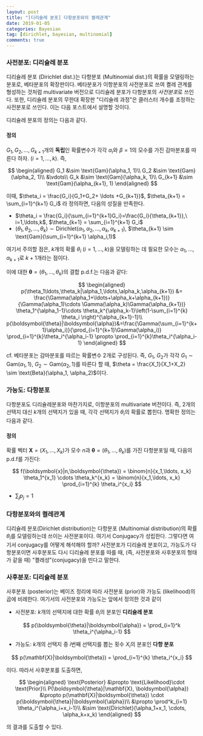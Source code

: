 ```yaml
---
layout: post
title: "[디리슐레 분포] 다항분포와의 켤레관계"
date: 2019-01-05 
categories: Bayesian
tag: [dirichlet, bayesian, multinomial]
comments: true
---
```


### **사전분포: 디리슐레 분포**
디리슐레 분포 (Dirichlet dist.)는 다항분포 (Multinomial dist.)의 확률을 모델링하는 분포로, 베타분포의 확장판이다. 베타분포가 이항분포의 사전분포로 쓰여 켤레 관계를 형성하는 것처럼 multivariate 버전으로 디리슐레 분포가 다항분포의 *사전분포*로 쓰인다.
또한, 디리슐레 분포의 무한대 확장판 "디리슐레 과정"은 클러스터 개수를 조정하는 사전분포로 쓰인다. 이는 다음 포스트에서 설명할 것이다. 

 디리슐레 분포의 정의는 다음과 같다.

#### **정의**
$G_1,G_2,\ldots, G_{k+1}$개의 **독립**인 확률변수가 각각 $\alpha_i$와 $\beta=1$의 모수를 가진 감마분포를 따른다 하자. ($i=1,\ldots,k$). 즉,

$$
\begin{aligned}
G_1 &\sim \text{Gam}(\alpha_1, 1)\\
G_2 &\sim \text{Gam}(\alpha_2, 1)\\
&\vdots\\
G_k &\sim \text{Gam}(\alpha_k, 1)\\
G_{k+1} &\sim \text{Gam}(\alpha_{k+1}, 1)
\end{aligned}
$$

이때, $\theta_i = \frac{G_i}{G_1+G_2+ \ldots +G_{k+1}}$, $\theta_{k+1} = \sum_{i=1}^{k+1} G_i$ 라 정의하면, 다음의 성질을 만족한다.
* $\theta_i = \frac{G_i}{\sum_{i=1}^{k+1}G_i}=\frac{G_i}{\theta_{k+1}},\ i=1,\ldots,k$, $\theta_{k+1} = \sum_{i=1}^{k+1} G_i$
* $(\theta_1,\theta_2,\ldots,\theta_k) \sim \text{Dirichlet} (\alpha_1,\alpha_2,\ldots,\alpha_k, \alpha_{k+1})$, $\theta_{k+1} \sim \text{Gam}(\sum_{i=1}^{k+1} \alpha_i,1)$

 여기서 주의할 점은, $k$개의 확률 $\theta_i$ ($i=1,\ldots,k$)을 모델링하는 데 필요한 모수는 $\alpha_1,\ldots, \alpha_{k+1}$로 $k+1$개라는 점이다.

이에 대한 $\boldsymbol{\theta}=(\theta_1,\ldots,\theta_k)$의 결합 p.d.f.는 다음과 같다:

$$
\begin{aligned}
p(\theta_1\ldots,\theta_k|\alpha_1,\ldots,\alpha_k,\alpha_{k+1}) &= \frac{\Gamma(\alpha_1+\ldots+\alpha_k+\alpha_{k+1})}{\Gamma(\alpha_1)\cdots \Gamma(\alpha_k)\Gamma(\alpha_{k+1})} \theta_1^{\alpha_1-1}\cdots \theta_k^{\alpha_k-1}\left(1-\sum_{i=1}^{k} \theta_i \right)^{\alpha_{k+1}-1}\\ 
p(\boldsymbol{\theta}|\boldsymbol{\alpha})&=\frac{\Gamma(\sum_{i=1}^{k+1}\alpha_i)}{\prod_{i=1}^{k+1}\Gamma(\alpha_i)} \prod_{i=1}^{k}\theta_i^{\alpha_i-1} \propto \prod_{i=1}^{k}\theta_i^{\alpha_i-1}
\end{aligned}
$$

cf. 베타분포는 감마분포를 따르는 확률변수 $2$개로 구성된다. 즉, $G_1,\ G_2$가 각각 $G_1\sim \text{Gam}(\alpha_1,1)$, $G_2 \sim \text{Gam}(\alpha_2,1)$를 따른다 할 때, $\theta = \frac{X_1}{X_1+X_2} \sim \text{Beta}(\alpha_1, \alpha_2)$이다.

### **가능도: 다항분포**

다항분포도 디리슐레분포와 마찬가지로, 이항분포의 multivariate 버전이다. 즉, 2개의 선택지 대신 $k$개의 선택지가 있을 때, 각각 선택지가 $\theta_i$의 확률로 뽑힌다. 명확한 정의는 다음과 같다.

#### **정의**
확률 벡터 $\mathbf{X} = (X_1,\ldots,X_k)$가 모수 $n$과 $\boldsymbol{\theta} = (\theta_1,\ldots, \theta_k)$를 가진 다항분포일 때, 다음의 p.d.f를 가진다:

$$
f(\boldsymbol{x}|n,\boldsymbol{\theta}) = \binom{n}{x_1,\ldots, x_k} \theta_1^{x_1} \cdots \theta_k^{x_k} = \binom{n}{x_1,\ldots, x_k} \prod_{i=1}^{k} \theta_i^{x_i} 
$$
* $\sum_j p_j = 1$

### **다항분포와의 켤레관계**
디리슐레 분포(Dirichlet distribution)는 다항분포 (Multinomial distribution)의 확률 $\theta_i$를 모델링하는데 쓰이는 사전분포이다. 여기서 Conjugacy가 성립한다.  그렇다면 여기서 conjugacy를 어떻게 해석해야 할까? 사전분포가 디리슐레 분포이고, 가능도가 다항분포이면 사후분포도 다시 디리슐레 분포를 따를 때, (즉, 사전분포와 사후분포의 형태가 같을 때) "켤레성"(conjugacy)을 띤다고 말한다.

### **사후분포: 디리슐레 분포**
사후분포 (posterior)는 베이즈 정리에 따라 사전분포 (prior)와 가능도 (likelihood)의 곱에 비례한다. 여기서의 사전분포와 가능도는 앞에서 정의한 것과 같이 
* 사전분포: $k$개의 선택지에 대한 확률 $\theta_i$의 분포인 **디리슐레 분포**

$$
p(\boldsymbol{\theta}|\boldsymbol{\alpha}) = \prod_{i=1}^k \theta_i^{\alpha_i-1}
$$

* 가능도: $k$개의 선택지 중 $i$번째 선택지를 뽑는 횟수 $X_i$의 분포인 **다항 분포** 

$$
p(\mathbf{X}|\boldsymbol{\theta}) = \prod_{i=1}^{k} \theta_i^{x_i}
$$

이다. 따라서 사후분포를 도출하면,

$$
\begin{aligned}
\text{Posterior} &\propto \text{Likelihood}\cdot \text{Prior}\\
P(\boldsymbol{\theta}|\mathbf{X}, \boldsymbol{\alpha}) &\propto p(\mathbf{X}|\boldsymbol{\theta}) \cdot p(\boldsymbol{\theta}|\boldsymbol{\alpha})\\
&\propto \prod^k_{i=1} \theta_i^{\alpha_i+x_i-1}\\
&\sim \text{Dirichlet}(\alpha_1+x_1, \cdots, \alpha_k+x_k)
\end{aligned}
$$

의 결과를 도출할 수 있다.
